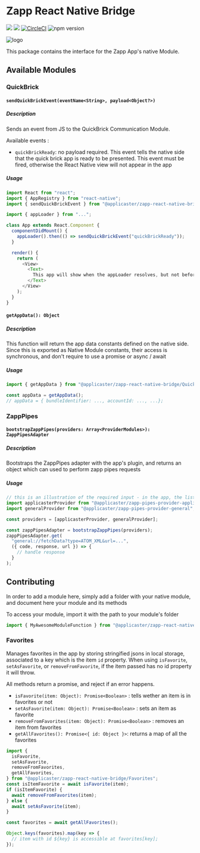 # Zapp React Native Bridge

![](https://img.shields.io/badge/React%20Native-0.59.10-blue.svg)
![](https://img.shields.io/badge/React-16.8.3-blue.svg)
[![CircleCI](https://github.com/applicaster/QuickBrick/tree/master.svg?style=shield&circle-token=07da67c776e760b087a4cc707712cd9a9c04d1af)](https://github.com/applicaster/QuickBrick/tree/master)
![npm version](https://badge.fury.io/js/%40applicaster%2Fzapp-react-native-bridge.svg)

![logo](../../logo.png)

This package contains the interface for the Zapp App's native Module.

## Available Modules

### QuickBrick

#### `sendQuickBrickEvent(eventName<String>, payload<Object?>)`

##### Description

Sends an event from JS to the QuickBrick Communication Module.

Available events :

- `quickBrickReady`: no payload required. This event tells the native side that the quick brick app is ready to be presented. This event must be fired, otherwise the React Native view will not appear in the app

##### Usage

```javascript
import React from "react";
import { AppRegistry } from "react-native";
import { sendQuickBrickEvent } from "@applicaster/zapp-react-native-bridge/QuickBrick";

import { appLoader } from "...";

class App extends React.Component {
  componentDidMount() {
    appLoader().then(() => sendQuickBrickEvent("quickBrickReady"));
  }

  render() {
    return (
      <View>
        <Text>
          This app will show when the appLoader resolves, but not before
        </Text>
      </View>
    );
  }
}
```

#### `getAppData(): Object`

##### Description

This function will return the app data constants defined on the native side. Since this is exported as Native Module constants, their access is synchronous, and don't require to use a promise or async / await

##### Usage

```javascript
import { getAppData } from "@applicaster/zapp-react-native-bridge/QuickBrick";

const appData = getAppData();
// appData = { bundleIdentifier: ..., accountId: ..., ...};
```

### ZappPipes

#### `bootstrapZappPipes(providers: Array<ProviderModules>): ZappPipesAdapter`

##### Description

Bootstraps the ZappPipes adapter with the app's plugin, and returns an object which can used to perform zapp pipes requests

##### Usage

```javascript
// this is an illustration of the required input - in the app, the list of providers should come from the app's plugin configuration
import applicasterProvider from "@applicaster/zapp-pipes-provider-applicaster";
import generalProvider from "@applicaster/zapp-pipes-provider-general";

const providers = [applicasterProvider, generalProvider];

const zappPipesAdapter = bootstrapZappPipes(providers);
zappPipesAdapter.get(
  "general://fetchData?type=ATOM_XML&url=...",
  ({ code, response, url }) => {
    // handle response
  }
);
```

## Contributing

In order to add a module here, simply add a folder with your native module, and document here your module and its methods

To access your module, import it with the path to your module's folder

```javascript
import { MyAwesomeModuleFunction } from "@applicaster/zapp-react-native-bridge/MyAwesomeModule";
```

### Favorites

Manages favorites in the app by storing stringified jsons in local storage, associated to a key which is the item `id` property.
When using `isFavorite`, `setAsFavorite`, or `removeFromFavorite`, if the item passed has no id property it will throw.

All methods return a promise, and reject if an error happens.

- `isFavorite(item: Object): Promise<Boolean>` : tells wether an item is in favorites or not
- `setAsFavorite(item: Object): Promise<Boolean>` : sets an item as favorite
- `removeFromFavorites(item: Object): Promise<Boolean>` : removes an item from favorites
- `getAllFavorites(): Promise<{ id: Object }>`: returns a map of all the favorites

```javascript
import {
  isFavorite,
  setAsFavorite,
  removeFromFavorites,
  getAllFavorites,
} from "@applicaster/zapp-react-native-bridge/Favorites";
const isItemFavorite = await isFavorite(item);
if (isItemFavorite) {
  await removeFromFavorites(item);
} else {
  await setAsFavorite(item);
}

const favorites = await getAllFavorites();

Object.keys(favorites).map(key => {
  // item with id ${key} is accessible at favorites[key];
});
```
